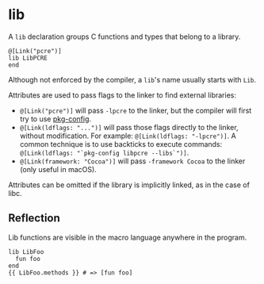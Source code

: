 # lib

A `lib` declaration groups C functions and types that belong to a library.

```crystal
@[Link("pcre")]
lib LibPCRE
end
```

Although not enforced by the compiler, a `lib`'s name usually starts with `Lib`.

Attributes are used to pass flags to the linker to find external libraries:

* `@[Link("pcre")]` will pass `-lpcre` to the linker, but the compiler will first try to use [pkg-config](http://en.wikipedia.org/wiki/Pkg-config).
* `@[Link(ldflags: "...")]` will pass those flags directly to the linker, without modification. For example: `@[Link(ldflags: "-lpcre")]`. A common technique is to use backticks to execute commands: ``@[Link(ldflags: "`pkg-config libpcre --libs`")]``.
* `@[Link(framework: "Cocoa")]` will pass `-framework Cocoa` to the linker (only useful in macOS).

Attributes can be omitted if the library is implicitly linked, as in the case of libc.

## Reflection

Lib functions are visible in the macro language anywhere in the program.

```crystal
lib LibFoo
  fun foo
end
{{ LibFoo.methods }} # => [fun foo]
```
